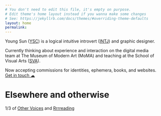 ```yaml
---
# You don't need to edit this file, it's empty on purpose.
# Edit theme's home layout instead if you wanna make some changes
# See: https://jekyllrb.com/docs/themes/#overriding-theme-defaults
layout: home
permalink:
---
```


Young Sun ([YSC](/info)) is a logical intuitive introvert ([INTJ](https://en.wikipedia.org/wiki/INTJ#Characteristics_of_INTJs)) and graphic designer.

Currently thinking about experience and interaction on the digital media team at The Museum of Modern Art (MoMA) and teaching at the School of Visual Arts ([SVA](http://www.sva.edu/faculty/young-sun-compton)). 

Now accepting commissions for identities, ephemera, books, and websites. [Get&nbsp;in&nbsp;touch&nbsp;☁︎ ](mailto:youngsuncompton@gmail.com)

# Elsewhere and otherwise

1/3 of [Other Voices](http://www.othervoic.es) and [Rrrreading](http://www.rrrreading.com)

